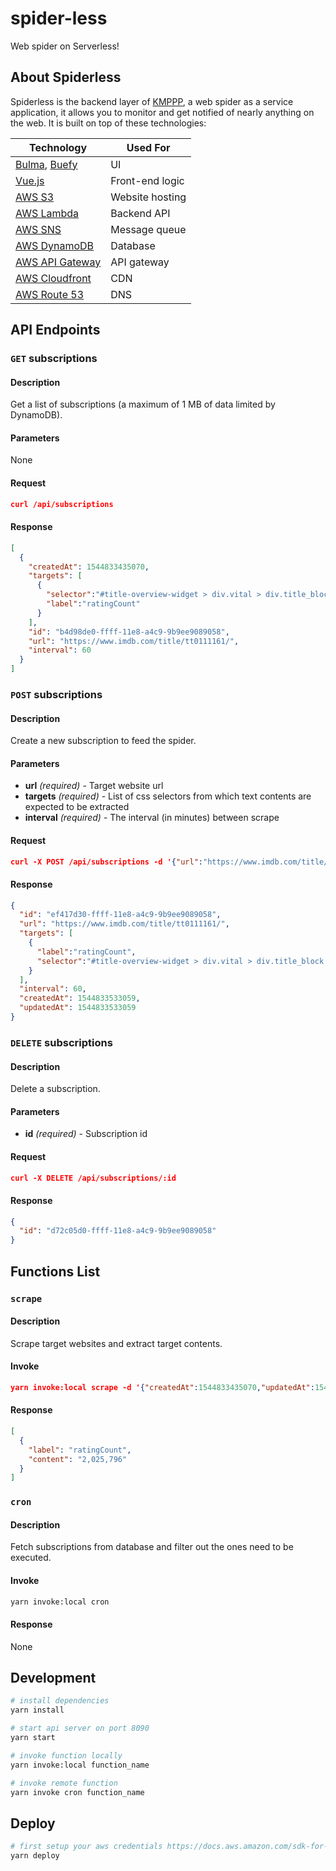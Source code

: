 # spider-less
Web spider on Serverless!

## About Spiderless

Spiderless is the backend layer of [KMPPP](https://kmppp.com), a web spider as a service application, it allows you to monitor and get notified of nearly anything on the web. It is built on top of these technologies:

| Technology  | Used For |
| ------------- | ------------- |
| [Bulma](https://bulma.io/), [Buefy](https://buefy.github.io/) | UI |
| [Vue.js](https://vuejs.org/) | Front-end logic |
| [AWS S3](https://aws.amazon.com/s3/) | Website hosting |
| [AWS Lambda](https://aws.amazon.com/lambda/) | Backend API |
| [AWS SNS](https://aws.amazon.com/sqs/) | Message queue |
| [AWS DynamoDB](https://aws.amazon.com/dynamodb/) | Database |
| [AWS API Gateway](https://aws.amazon.com/api-gateway/) | API gateway |
| [AWS Cloudfront](https://aws.amazon.com/cloudfront/) | CDN |
| [AWS Route 53](https://aws.amazon.com/route53/) | DNS |

## API Endpoints

### `GET` subscriptions

#### Description
Get a list of subscriptions (a maximum of 1 MB of data limited by DynamoDB).

#### Parameters
None

#### Request
```json
curl /api/subscriptions
```

#### Response
```json
[
  {
    "createdAt": 1544833435070,
    "targets": [
      {
        "selector":"#title-overview-widget > div.vital > div.title_block > div > div.ratings_wrapper > div.imdbRating > a > span",
        "label":"ratingCount"
      }
    ],
    "id": "b4d98de0-ffff-11e8-a4c9-9b9ee9089058",
    "url": "https://www.imdb.com/title/tt0111161/",
    "interval": 60
  }
]
```

### `POST` subscriptions

#### Description
Create a new subscription to feed the spider.

#### Parameters
- **url** _(required)_  - Target website url
- **targets** _(required)_ - List of css selectors from which text contents are expected to be extracted
- **interval** _(required)_ - The interval (in minutes) between scrape

#### Request
```json
curl -X POST /api/subscriptions -d '{"url":"https://www.imdb.com/title/tt0111161/","targets":"[{\"label\":\"ratingCount\",\"selector\":\"#title-overview-widget > div.vital > div.title_block > div > div.ratings_wrapper > div.imdbRating > a > span\"}]","interval":"60"}' -H "Content-Type: application/json"
```

#### Response
```json
{
  "id": "ef417d30-ffff-11e8-a4c9-9b9ee9089058",
  "url": "https://www.imdb.com/title/tt0111161/",
  "targets": [
    {
      "label":"ratingCount",
      "selector":"#title-overview-widget > div.vital > div.title_block > div > div.ratings_wrapper > div.imdbRating > a > span"
    }
  ],
  "interval": 60,
  "createdAt": 1544833533059,
  "updatedAt": 1544833533059
}
```

### `DELETE` subscriptions

#### Description
Delete a subscription.

#### Parameters
- **id** _(required)_ - Subscription id

#### Request
```json
curl -X DELETE /api/subscriptions/:id
```

#### Response
```json
{
  "id": "d72c05d0-ffff-11e8-a4c9-9b9ee9089058"
}
```

## Functions List

### `scrape`

#### Description
Scrape target websites and extract target contents.

#### Invoke
```json
yarn invoke:local scrape -d '{"createdAt":1544833435070,"updatedAt":1544833435070,"targets":[{"selector":"#title-overview-widget > div.vital > div.title_block > div > div.ratings_wrapper > div.imdbRating > a > span","label":"ratingCount"}],"id":"b4d98de0-ffff-11e8-a4c9-9b9ee9089058","url":"https://www.imdb.com/title/tt0111161/","interval":60}'
```

#### Response
```json
[
  {
    "label": "ratingCount",
    "content": "2,025,796"
  }
]
```

### `cron`

#### Description
Fetch subscriptions from database and filter out the ones need to be executed.

#### Invoke
```bash
yarn invoke:local cron
```

#### Response
None

## Development

```bash
# install dependencies
yarn install

# start api server on port 8090
yarn start

# invoke function locally
yarn invoke:local function_name

# invoke remote function
yarn invoke cron function_name
```

## Deploy

```bash
# first setup your aws credentials https://docs.aws.amazon.com/sdk-for-java/v1/developer-guide/setup-credentials.html
yarn deploy
```
